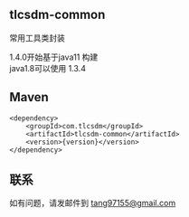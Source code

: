 ## tlcsdm-common
常用工具类封装

1.4.0开始基于java11 构建  
java1.8可以使用 1.3.4

## Maven
```
<dependency>
    <groupId>com.tlcsdm</groupId>
    <artifactId>tlcsdm-common</artifactId>
    <version>{version}</version>
</dependency>
```

## 联系
如有问题，请发邮件到 tang97155@gmail.com
